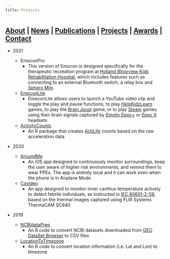 ```yaml
---
title: Projects
---
```


## [About](index.md) | [News](news.md) | [Publications](publications.md) | [Projects](projects.md) | [Awards](awards.md) | [Contact](contact.md)

- 2021
  - EmoconPro
    - This version of Emocon is designed specifically for the therapeutic recreation program at [Holland Bloorview Kids Rehabilitation Hosptial](http://hollandbloorview.ca), which includes features such as connecting to an external Bluetooth switch, a relay box and [Sphero Mini](https://sphero.com/products/sphero-mini)
  - [EmoconLite](http://hollandbloorview.ca/emocon)
    - EmoconLite allows users to launch a YouTube video clip and toggle the play and pause functions, to play [HelpKidzLearn](https://www.helpkidzlearn.com/) games, to play the [Brain Joust](https://www.bci.games/games/brain-joust) game, or to play [Steam](https://store.steampowered.com/) games using their brain signals captured by [Emotiv Epoc+](https://www.emotiv.com/epoc/) or [Epoc X](https://www.emotiv.com/epoc-x/) headsets
  - [ActivityCounts](https://github.com/walkabillylab/activityCounts)
    - An R package that creates [ActiLife](https://theactigraph.com/actilife/) counts based on the raw acceleration data

- 2020
  - [AroundMe](https://github.com/jranaraki/AroundMe)
    - An iOS app designed to continuously monitor surroundings, keep the user aware of higher risk environments, and remind them to wear PPEs. The app is entirely local and it can work even when the phone is in Airplane Mode 
  - [Covideo](https://github.com/jranaraki/covideo)
    - An app designed to monitor inner canthus temperature actively to detect febrile individuals, as instructed in [IEC 80601-2-59](https://www.iso.org/standard/69346.html), based on the thermal images captured using FLIR Systems ThermaCAM SC640

- 2019
  - [NCBIdataPrep](https://github.com/jranaraki/NCBIdataPrep)
    - An R code to convert NCBI datasets downloaded from [GEO DataSet Browser](https://www.ncbi.nlm.nih.gov/sites/GDSbrowser) to CSV files
  - [LocationToTimezone](https://github.com/jranaraki/LocationToTimezone)
    - An R code to convert location information (i.e. Lat and Lon) to timezone

